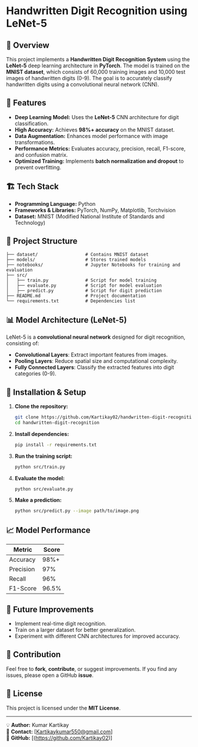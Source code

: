# Handwritten Digit Recognition using LeNet-5

## 📌 Overview
This project implements a **Handwritten Digit Recognition System** using the **LeNet-5** deep learning architecture in **PyTorch**. The model is trained on the **MNIST dataset**, which consists of 60,000 training images and 10,000 test images of handwritten digits (0-9). The goal is to accurately classify handwritten digits using a convolutional neural network (CNN).

## 🚀 Features
- **Deep Learning Model:** Uses the **LeNet-5** CNN architecture for digit classification.
- **High Accuracy:** Achieves **98%+ accuracy** on the MNIST dataset.
- **Data Augmentation:** Enhances model performance with image transformations.
- **Performance Metrics:** Evaluates accuracy, precision, recall, F1-score, and confusion matrix.
- **Optimized Training:** Implements **batch normalization and dropout** to prevent overfitting.

## 🏗️ Tech Stack
- **Programming Language:** Python
- **Frameworks & Libraries:** PyTorch, NumPy, Matplotlib, Torchvision
- **Dataset:** MNIST (Modified National Institute of Standards and Technology)

## 📂 Project Structure
```
├── dataset/                  # Contains MNIST dataset
├── models/                   # Stores trained models
├── notebooks/                # Jupyter Notebooks for training and evaluation
├── src/
│   ├── train.py              # Script for model training
│   ├── evaluate.py           # Script for model evaluation
│   ├── predict.py            # Script for digit prediction
├── README.md                 # Project documentation
└── requirements.txt          # Dependencies list
```

## 📊 Model Architecture (LeNet-5)
LeNet-5 is a **convolutional neural network** designed for digit recognition, consisting of:
- **Convolutional Layers**: Extract important features from images.
- **Pooling Layers**: Reduce spatial size and computational complexity.
- **Fully Connected Layers**: Classify the extracted features into digit categories (0-9).

## 🔧 Installation & Setup
1. **Clone the repository:**
   ```bash
   git clone https://github.com/Kartikay02/handwritten-digit-recognition.git
   cd handwritten-digit-recognition
   ```
2. **Install dependencies:**
   ```bash
   pip install -r requirements.txt
   ```
3. **Run the training script:**
   ```bash
   python src/train.py
   ```
4. **Evaluate the model:**
   ```bash
   python src/evaluate.py
   ```
5. **Make a prediction:**
   ```bash
   python src/predict.py --image path/to/image.png
   ```

## 📈 Model Performance
| Metric     | Score  |
|------------|--------|
| Accuracy   | 98%+   |
| Precision  | 97%    |
| Recall     | 96%    |
| F1-Score   | 96.5%  |

## 🎯 Future Improvements
- Implement real-time digit recognition.
- Train on a larger dataset for better generalization.
- Experiment with different CNN architectures for improved accuracy.

## 🤝 Contribution
Feel free to **fork**, **contribute**, or suggest improvements. If you find any issues, please open a GitHub **issue**.

## 📜 License
This project is licensed under the **MIT License**.

---
💡 **Author:** Kumar Kartikay  
📧 **Contact:** [Kartikaykumar550@gmail.com]  
🔗 **GitHub:** [(https://github.com/Kartikay02)]  

